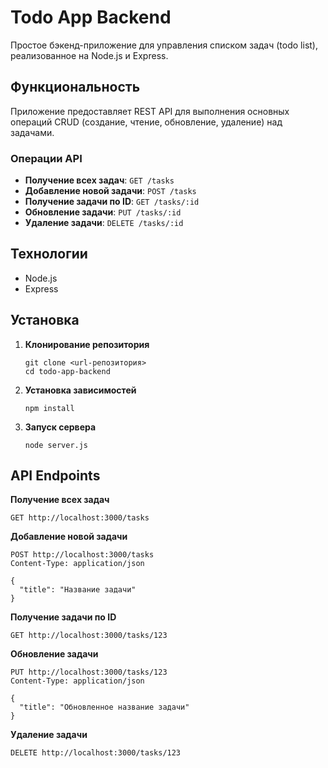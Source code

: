 
# Todo App Backend

Простое бэкенд-приложение для управления списком задач (todo list), реализованное на Node.js и Express.

## Функциональность

Приложение предоставляет REST API для выполнения основных операций CRUD (создание, чтение, обновление, удаление) над задачами.

### Операции API

- **Получение всех задач**: `GET /tasks`
- **Добавление новой задачи**: `POST /tasks`
- **Получение задачи по ID**: `GET /tasks/:id`
- **Обновление задачи**: `PUT /tasks/:id`
- **Удаление задачи**: `DELETE /tasks/:id`

## Технологии

- Node.js
- Express

## Установка

1. **Клонирование репозитория**
   ```
   git clone <url-репозитория>
   cd todo-app-backend
   ```

2. **Установка зависимостей**
   ```
   npm install
   ```

3. **Запуск сервера**
   ```
   node server.js
   ```

## API Endpoints

**Получение всех задач**
```
GET http://localhost:3000/tasks
```

**Добавление новой задачи**
```
POST http://localhost:3000/tasks
Content-Type: application/json

{
  "title": "Название задачи"
}
```

**Получение задачи по ID**
```
GET http://localhost:3000/tasks/123
```

**Обновление задачи**
```
PUT http://localhost:3000/tasks/123
Content-Type: application/json

{
  "title": "Обновленное название задачи"
}
```

**Удаление задачи**
```
DELETE http://localhost:3000/tasks/123
```
